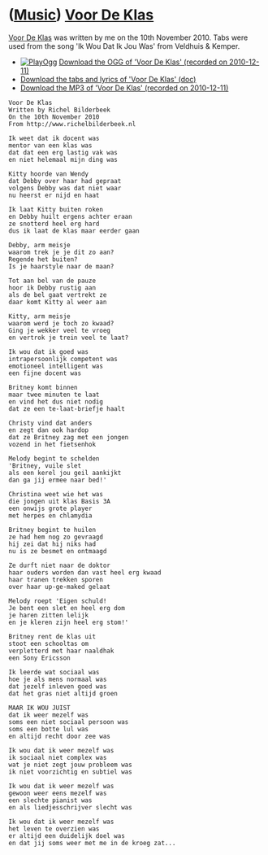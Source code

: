 # ([Music](Music.htm)) [Voor De Klas](SongVoorDeKlas.htm)

[Voor De Klas](SongVoorDeKlas.htm) was written by me on the 10th
November 2010. Tabs were used from the song 'Ik Wou Dat Ik Jou Was' from
Veldhuis & Kemper.

 * [![PlayOgg](http://static.fsf.org/playogg/Play_ogg_80x15.png "I support PlayOgg!")](http://playogg.org) [Download the OGG of 'Voor De Klas' (recorded on 2010-12-11)](http://www.richelbilderbeek.nl/CD07_VoorDeKlas20101211.ogg)
 * [Download the tabs and lyrics of 'Voor De Klas' (doc)](SongVoorDeKlas.doc)
 * [Download the MP3 of 'Voor De Klas' (recorded on 2010-12-11)](http://www.richelbilderbeek.nl/CD07_VoorDeKlas20101211.mp3)

```
Voor De Klas
Written by Richel Bilderbeek
On the 10th November 2010
From http://www.richelbilderbeek.nl

Ik weet dat ik docent was
mentor van een klas was
dat dat een erg lastig vak was
en niet helemaal mijn ding was

Kitty hoorde van Wendy
dat Debby over haar had gepraat
volgens Debby was dat niet waar
nu heerst er nijd en haat

Ik laat Kitty buiten roken
en Debby huilt ergens achter eraan
ze snotterd heel erg hard
dus ik laat de klas maar eerder gaan

Debby, arm meisje
waarom trek je je dit zo aan?
Regende het buiten?
Is je haarstyle naar de maan?

Tot aan bel van de pauze
hoor ik Debby rustig aan
als de bel gaat vertrekt ze
daar komt Kitty al weer aan

Kitty, arm meisje
waarom werd je toch zo kwaad?
Ging je wekker veel te vroeg
en vertrok je trein veel te laat?

Ik wou dat ik goed was
intrapersoonlijk competent was
emotioneel intelligent was
een fijne docent was

Britney komt binnen
maar twee minuten te laat
en vind het dus niet nodig
dat ze een te-laat-briefje haalt

Christy vind dat anders
en zegt dan ook hardop
dat ze Britney zag met een jongen
vozend in het fietsenhok

Melody begint te schelden
'Britney, vuile slet
als een kerel jou geil aankijkt
dan ga jij ermee naar bed!'

Christina weet wie het was
die jongen uit klas Basis 3A
een onwijs grote player
met herpes en chlamydia

Britney begint te huilen
ze had hem nog zo gevraagd
hij zei dat hij niks had
nu is ze besmet en ontmaagd

Ze durft niet naar de doktor
haar ouders worden dan vast heel erg kwaad
haar tranen trekken sporen
over haar up-ge-maked gelaat

Melody roept 'Eigen schuld!
Je bent een slet en heel erg dom
je haren zitten lelijk
en je kleren zijn heel erg stom!'

Britney rent de klas uit
stoot een schooltas om
verpletterd met haar naaldhak
een Sony Ericsson

Ik leerde wat sociaal was
hoe je als mens normaal was
dat jezelf inleven goed was
dat het gras niet altijd groen

MAAR IK WOU JUIST
dat ik weer mezelf was
soms een niet sociaal persoon was
soms een botte lul was
en altijd recht door zee was

Ik wou dat ik weer mezelf was
ik sociaal niet complex was
wat je niet zegt jouw probleem was
ik niet voorzichtig en subtiel was

Ik wou dat ik weer mezelf was
gewoon weer eens mezelf was
een slechte pianist was
en als liedjesschrijver slecht was

Ik wou dat ik weer mezelf was
het leven te overzien was
er altijd een duidelijk doel was
en dat jij soms weer met me in de kroeg zat...
```
